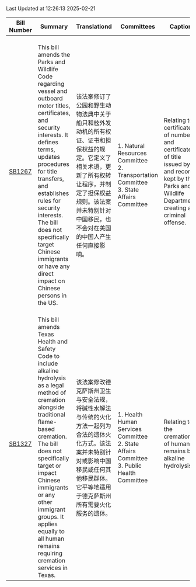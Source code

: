 Last Updated at 12:26:13 2025-02-21

|Bill Number|Summary|Translationd|Committees|Caption|Authors|Last Actiond|
|-|-|-|-|-|-|-|
|[SB1267](https://capitol.texas.gov/BillLookup/History.aspx?LegSess=89R&Bill=SB1267)|<br>This bill amends the Parks and Wildlife Code regarding vessel and outboard motor titles, certificates, and security interests. It defines terms, updates procedures for title transfers, and establishes rules for security interests. The bill does not specifically target Chinese immigrants or have any direct impact on Chinese persons in the US.<br>|<br>该法案修订了公园和野生动物法典中关于船只和舷外发动机的所有权证、证书和担保权益的规定。它定义了相关术语，更新了所有权转让程序，并制定了担保权益规则。该法案并未特别针对中国移民，也不会对在美国的中国人产生任何直接影响。<br>|<br>1. Natural Resources Committee<br>2. Transportation Committee<br>3. State Affairs Committee<br>|Relating to certificates of number and certificates of title issued by and records kept by the Parks and Wildlife Department; creating a criminal offense.|Alvarado|02/13/2025 S Filed|
|[SB1327](https://capitol.texas.gov/BillLookup/History.aspx?LegSess=89R&Bill=SB1327)|<br>This bill amends Texas Health and Safety Code to include alkaline hydrolysis as a legal method of cremation alongside traditional flame-based cremation. The bill does not specifically target or impact Chinese immigrants or any other immigrant groups. It applies equally to all human remains requiring cremation services in Texas.<br>|<br>该法案修改德克萨斯州卫生与安全法规，将碱性水解法与传统的火化方法一起列为合法的遗体火化方式。该法案并未特别针对或影响中国移民或任何其他移民群体。它平等地适用于德克萨斯州所有需要火化服务的遗体。<br>|<br>1. Health  Human Services Committee<br>2. State Affairs Committee<br>3. Public Health Committee<br>|Relating to the cremation of human remains by alkaline hydrolysis.|Johnson|02/14/2025 S Filed|

